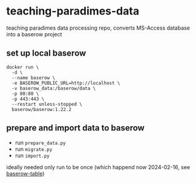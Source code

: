 # teaching-paradimes-data
teaching paradimes data processing repo, converts MS-Access database into a baserow project  

## set up local baserow

```shell
docker run \
  -d \
  --name baserow \
  -e BASEROW_PUBLIC_URL=http://localhost \
  -v baserow_data:/baserow/data \
  -p 80:80 \
  -p 443:443 \
  --restart unless-stopped \
  baserow/baserow:1.22.2
```

## prepare and import data to baserow

* run `prepare_data.py`
* run `migrate.py`
* run `import.py`


ideally needed only run to be once (which happend now 2024-02-16, see [baserow-table](https://baserow.acdh-dev.oeaw.ac.at/database/520/table/3037/10954))